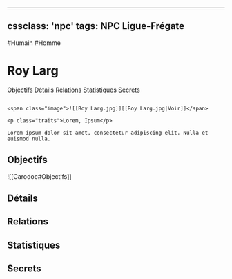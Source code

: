 
---
cssclass: 'npc'
tags: NPC Ligue-Frégate
---
<span class="npc-tags">#Humain #Homme</span>

# Roy Larg
<span class="nav">[Objectifs](#Objectifs) [Détails](#Détails) [Relations](#Relations) [Statistiques](#Statistiques) [Secrets](#Secrets)</span>

```ad-desc

<span class="image">![[Roy Larg.jpg]][[Roy Larg.jpg|Voir]]</span>

<p class="traits">Lorem, Ipsum</p>

Lorem ipsum dolor sit amet, consectetur adipiscing elit. Nulla et euismod nulla.
```

## Objectifs
<span class="embed-section">![[Carodoc#Objectifs]]</span>

## Détails

## Relations

## Statistiques

## Secrets